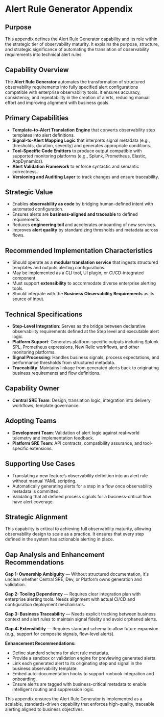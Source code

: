 # Alert Rule Generator Appendix

## Purpose
This appendix defines the Alert Rule Generator capability and its role within the strategic tier of observability maturity. It explains the purpose, structure, and strategic significance of automating the translation of observability requirements into technical alert rules.

## Capability Overview
The **Alert Rule Generator** automates the transformation of structured observability requirements into fully specified alert configurations compatible with enterprise observability tools. It ensures accuracy, consistency, and repeatability in the creation of alerts, reducing manual effort and improving alignment with business goals.

## Primary Capabilities
- **Template-to-Alert Translation Engine** that converts observability step templates into alert definitions.
- **Signal-to-Alert Mapping Logic** that interprets signal metadata (e.g., thresholds, duration, severity) and generates appropriate conditions.
- **Tool-Specific Code Emitters** to produce output compatible with supported monitoring platforms (e.g., Splunk, Prometheus, Elastic, AppDynamics).
- **Alert Validation Framework** to enforce syntactic and semantic correctness.
- **Versioning and Auditing Layer** to track changes and ensure traceability.

## Strategic Value
- Enables **observability as code** by bridging human-defined intent with automated configuration.
- Ensures alerts are **business-aligned and traceable** to defined requirements.
- Reduces **engineering toil** and accelerates onboarding of new services.
- Improves **alert quality** by standardizing thresholds and metadata across flows.

## Recommended Implementation Characteristics
- Should operate as a **modular translation service** that ingests structured templates and outputs alerting configurations.
- May be implemented as a CLI tool, UI plugin, or CI/CD-integrated component.
- Must support **extensibility** to accommodate diverse enterprise alerting tools.
- Should integrate with the **Business Observability Requirements** as its source of input.

## Technical Specifications
- **Step-Level Integration**: Serves as the bridge between declarative observability requirements defined at the Step level and executable alert logic.
- **Platform Support**: Generates platform-specific outputs including Splunk SPL, Prometheus expressions, New Relic workflows, and other monitoring platforms.
- **Signal Processing**: Handles business signals, process expectations, and performance thresholds from structured metadata.
- **Traceability**: Maintains linkage from generated alerts back to originating business requirements and flow definitions.

## Capability Owner
- **Central SRE Team**: Design, translation logic, integration into delivery workflows, template governance.

## Adopting Teams
- **Development Team**: Validation of alert logic against real-world telemetry and implementation feedback.
- **Platform SRE Team**: API contracts, compatibility assurance, and tool-specific extensions.

## Supporting Use Cases
- Translating a new feature’s observability definition into an alert rule without manual YAML scripting.
- Automatically generating alerts for a step in a flow once observability metadata is committed.
- Validating that all defined process signals for a business-critical flow have alert coverage.

## Strategic Alignment
This capability is critical to achieving full observability maturity, allowing observability design to scale as a practice. It ensures that every step defined in the system has actionable alerting in place.

## Gap Analysis and Enhancement Recommendations
**Gap 1: Ownership Ambiguity** — Without structured documentation, it's unclear whether Central SRE, Dev, or Platform owns generation and validation.

**Gap 2: Tooling Dependency** — Requires clear integration plan with enterprise alerting tools. Needs alignment with actual CI/CD and configuration deployment mechanisms.

**Gap 3: Business Traceability** — Needs explicit tracking between business context and alert rules to maintain signal fidelity and avoid orphaned alerts.

**Gap 4: Extensibility** — Requires standard schema to allow future expansion (e.g., support for composite signals, flow-level alerts).

**Enhancement Recommendations:**
- Define standard schema for alert rule metadata.
- Provide a sandbox or validation engine for previewing generated alerts.
- Link each generated alert to its originating step and signal in the business observability template.
- Embed auto-documentation hooks to support runbook integration and onboarding.
- Ensure alerts are tagged with business-critical metadata to enable intelligent routing and suppression logic.

This appendix ensures the Alert Rule Generator is implemented as a scalable, standards-driven capability that enforces high-quality, traceable alerting aligned to business objectives.

